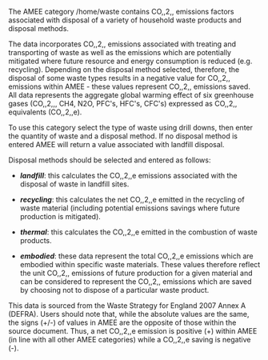 The AMEE category /home/waste contains CO,,2,, emissions factors
associated with disposal of a variety of household waste products and
disposal methods.

The data incorporates CO,,2,, emissions associated with treating and
transporting of waste as well as the emissions which are potentially
mitigated where future resource and energy consumption is reduced (e.g.
recycling). Depending on the disposal method selected, therefore, the
disposal of some waste types results in a negative value for CO,,2,,
emissions within AMEE - these values represent CO,,2,, emissions saved.
All data represents the aggregate global warming effect of six
greenhouse gases (CO,,2,,, CH4, N2O, PFC's, HFC's, CFC's) expressed as
CO,,2,, equivalents (CO,,2,,e).

To use this category select the type of waste using drill downs, then
enter the quantity of waste and a disposal method. If no disposal method
is entered AMEE will return a value associated with landfill disposal.

Disposal methods should be selected and entered as follows:

  - ***landfill***: this calculates the CO,,2,,e emissions associated
    with the disposal of waste in landfill sites.

<!-- end list -->

  - ***recycling***: this calculates the net CO,,2,,e emitted in the
    recycling of waste material (including potential emissions savings
    where future production is mitigated).

<!-- end list -->

  - ***thermal***: this calculates the CO,,2,,e emitted in the
    combustion of waste products.

<!-- end list -->

  - ***embodied***: these data represent the total CO,,2,,e emissions
    which are embodied within specific waste materials. These values
    therefore reflect the unit CO,,2,, emissions of future production
    for a given material and can be considered to represent the CO,,2,,
    emissions which are saved by choosing not to dispose of a particular
    waste product.

This data is sourced from the Waste Strategy for England 2007 Annex A
(DEFRA). Users should note that, while the absolute values are the same,
the signs (+/-) of values in AMEE are the opposite of those within the
source document. Thus, a net CO,,2,,e emission is positive (+) within
AMEE (in line with all other AMEE categories) while a CO,,2,,e saving is
negative (-).
